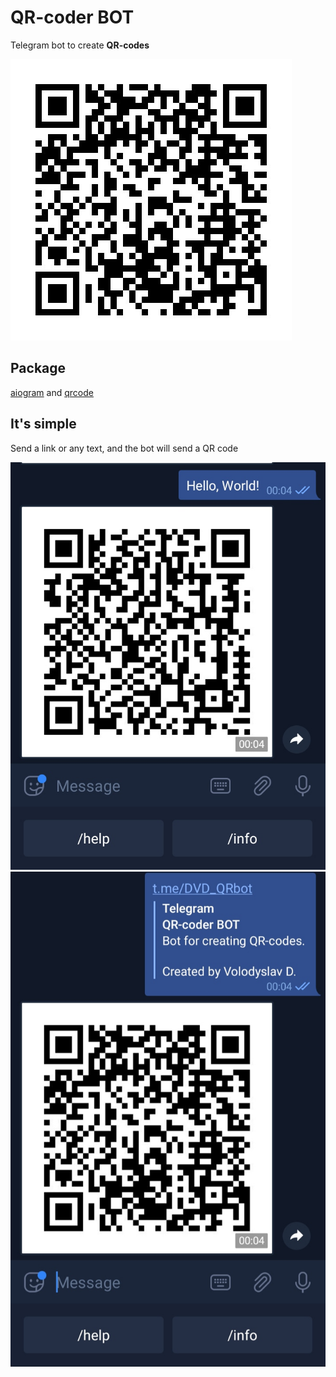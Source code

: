 # QR-coder BOT
Telegram bot to create **QR-codes**

![Image of qr_bot](https://github.com/DVolodyslavD/QR-coder_bot/blob/main/qrcodes/qr_bot.jpg)

## Package
[aiogram](https://pypi.org/project/aiogram/) and [qrcode](https://pypi.org/project/qrcode/)

## It's simple
Send a link or any text, and the bot will send a QR code

![Image of IMG_20210613_000501](https://github.com/DVolodyslavD/QR-coder_bot/blob/main/screenshots/IMG_20210613_000501.jpg)
![Image of IMG_20210613_000652](https://github.com/DVolodyslavD/QR-coder_bot/blob/main/screenshots/IMG_20210613_000652.jpg)
